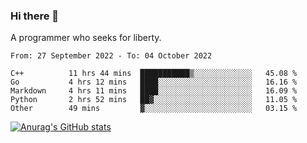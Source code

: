 ### Hi there 👋

<!--
**shejialuo/shejialuo** is a ✨ _special_ ✨ repository because its `README.md` (this file) appears on your GitHub profile.

Here are some ideas to get you started:

- 🔭 I’m currently working on ...
- 🌱 I’m currently learning ...
- 👯 I’m looking to collaborate on ...
- 🤔 I’m looking for help with ...
- 💬 Ask me about ...
- 📫 How to reach me: ...
- 😄 Pronouns: ...
- ⚡ Fun fact: ...
-->

A programmer who seeks for liberty.

<!--START_SECTION:waka-->

```text
From: 27 September 2022 - To: 04 October 2022

C++          11 hrs 44 mins  ███████████▒░░░░░░░░░░░░░   45.08 %
Go           4 hrs 12 mins   ████░░░░░░░░░░░░░░░░░░░░░   16.16 %
Markdown     4 hrs 11 mins   ████░░░░░░░░░░░░░░░░░░░░░   16.09 %
Python       2 hrs 52 mins   ██▓░░░░░░░░░░░░░░░░░░░░░░   11.05 %
Other        49 mins         ▓░░░░░░░░░░░░░░░░░░░░░░░░   03.15 %
```

<!--END_SECTION:waka-->

[![Anurag's GitHub stats](https://github-readme-stats.vercel.app/api?username=shejialuo&show_icons=true&theme=dracula)](https://github.com/anuraghazra/github-readme-stats)
